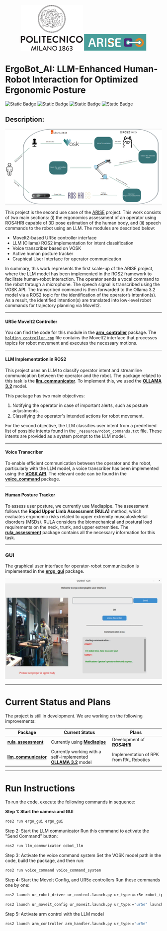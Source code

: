 <p align="center">
  <a href="https://www.industry40lab.org/"><img src="materials/polimi_logo.png" alt="Polimi Logo" width="200"/></a>
  <a href="https://arise-middleware.eu/"><img src="materials/Screenshot%20from%202024-12-03%2011-00-00.png" alt="ARISE Screenshot" width="200"/></a>
</p>

<h1 style="display: flex; align-items: center; justify-content: space-between;">
    ErgoBot_AI: LLM-Enhanced Human-Robot Interaction for Optimized Ergonomic Posture
</h1>

![Static Badge](https://img.shields.io/badge/Ubuntu-24.04-orange)
![Static Badge](https://img.shields.io/badge/Python-3.10-blue)
![Static Badge](https://img.shields.io/badge/ROS2-iron-blue)
![Static Badge](https://img.shields.io/badge/ROS2-humble-blue)

## Description:

<p align="center">
  <img src="materials/diagram2.png" alt="Overall Diagram"/>
</p>

This project is the second use case of the <a href="https://arise-middleware.eu/">ARISE</a> project. This work consists of two main sections: (i) the ergonomics assessment of an operator using ROS4HRI capable of 3D pose estimation of the human body, and (ii) speech commands to the robot using an LLM. The modules are described below:

<ul>
  <li>MoveIt2-based UR5e controller interface</li>
  <li>LLM (Ollama) ROS2 implementation for intent classification</li>
  <li>Voice transcriber based on VOSK</li>
  <li>Active human posture tracker</li>
  <li>Graphical User Interface for operator communication</li>
</ul>

In summary, this work represents the first scale-up of the ARISE project, where the LLM model has been implemented in the ROS2 framework to facilitate human-robot interaction. The operator sends a vocal command to the robot through a microphone. The speech signal is transcribed using the VOSK API. The transcribed command is then forwarded to the Ollama 3.2 model via a ROS2 topic for the identification of the operator’s intention(s). As a result, the identified intention(s) are translated into low-level robot commands for trajectory planning via MoveIt2. 

<hr>

#### UR5e MoveIt2 Controller

You can find the code for this module in the <a href="https://github.com/Industry40Lab/ErgoBot_AI/tree/main/arm_controller">**arm_controller**</a> package. The <a href="https://github.com/Industry40Lab/ErgoBot_AI/blob/main/arm_controller/src/holding_controller.cpp">`holding_controller.cpp`</a> file contains the MoveIt2 interface that processes topics for robot movement and executes the necessary motions. 

<hr>

#### LLM Implementation in ROS2

This project uses an LLM to classify operator intent and streamline communication between the operator and the robot. The package related to this task is the <a href="https://github.com/Industry40Lab/ErgoBot_AI/tree/main/llm_communicator">**llm_communicator**</a>. To implement this, we used the <a href="https://github.com/ollama/ollama/tree/main">**OLLAMA 3.2**</a> model.

This package has two main objectives:

<ol>
  <li>Notifying the operator in case of important alerts, such as posture adjustments.</li>
  <li>Classifying the operator's intended actions for robot movement.</li>
</ol>

For the second objective, the LLM classifies user intent from a predefined list of possible intents found in the `_resource/robot_commands.txt` file. These intents are provided as a system prompt to the LLM model. 

<hr>

#### Voice Transcriber

To enable efficient communication between the operator and the robot, particularly with the LLM model, a voice transcriber has been implemented using the <a href="https://github.com/alphacep/vosk-api">**VOSK API**</a>. The relevant code can be found in the <a href="https://github.com/Industry40Lab/ErgoBot_AI/tree/main/voice_command/voice_command">**voice_command**</a> package.

<hr>

#### Human Posture Tracker

To assess user posture, we currently use Mediapipe. The assessment follows the **Rapid Upper Limb Assessment (RULA)** method, which evaluates ergonomic risks related to upper extremity musculoskeletal disorders (MSDs). RULA considers the biomechanical and postural load requirements on the neck, trunk, and upper extremities. The <a href="https://github.com/Industry40Lab/ErgoBot_AI/tree/main/rula_assessment">**rula_assessment**</a> package contains all the necessary information for this task.

<hr>

### GUI

The graphical user interface for operator-robot communication is implemented in the <a href="https://github.com/Industry40Lab/ErgoBot_AI/tree/main/ergo_gui">**ergo_gui**</a> package.

<p align="center">
  <img src="materials/BAD_POSE.png" alt="GUI Screenshot"/>
</p>

<hr>

# Current Status and Plans

The project is still in development. We are working on the following improvements:

| Package | Current Status | Plans |
|---------|----------------|-------|
| <a href="https://github.com/Industry40Lab/ErgoBot_AI/tree/main/rula_assessment">**rula_assessment**</a> | Currently using <a href="https://ai.google.dev/edge/mediapipe/solutions/vision/pose_landmarker">**Mediapipe**</a> | Development of <a href="https://github.com/ros4hri">**ROS4HRI**</a> |
| <a href="https://github.com/Industry40Lab/ErgoBot_AI/tree/main/llm_communicator">**llm_communicator**</a> | Currently working with a self-implemented <a href="https://github.com/ollama/ollama/tree/main">**OLLAMA 3.2**</a> model | Implementation of RPK from PAL Robotics |

<hr>

# Run Instructions

To run the code, execute the following commands in sequence:

**Step 1: Start the camera and GUI**  
```bash
ros2 run ergo_gui ergo_gui
```

Step 2: Start the LLM communicator
Run this command to activate the "Send Command" button:

```bash
ros2 run llm_communicator cobot_llm
```
Step 3: Activate the voice command system
Set the VOSK model path in the code, build the package, and then run:

```bash
ros2 run voice_command voice_command_system
```

Step 4: Start the MoveIt Config, and UR5e controllers
Run these commands one by one:

```bash
ros2 launch ur_robot_driver ur_control.launch.py ur_type:=ur5e robot_ip:=192.168.0.100 launch_rviz:=false
```

```bash
ros2 launch ur_moveit_config ur_moveit.launch.py ur_type:="ur5e" launch_rviz:=false
```

Step 5: Activate arm control with the LLM model

```bash
ros2 launch arm_controller arm_handler.launch.py ur_type:="ur5e"
```



